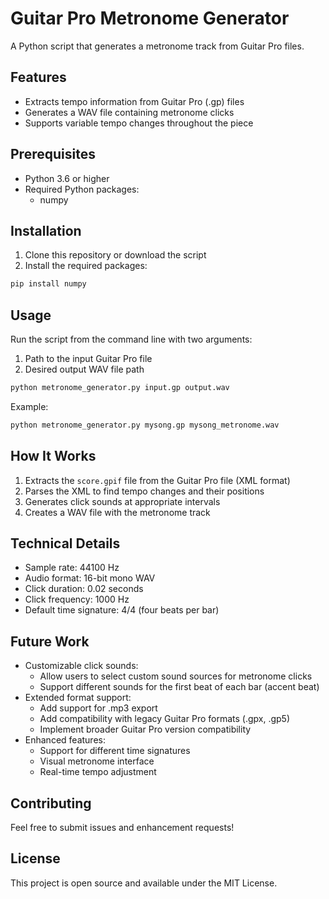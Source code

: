 # Guitar Pro Metronome Generator

A Python script that generates a metronome track from Guitar Pro files.
## Features

- Extracts tempo information from Guitar Pro (.gp) files
- Generates a WAV file containing metronome clicks
- Supports variable tempo changes throughout the piece

## Prerequisites

- Python 3.6 or higher
- Required Python packages:
  - numpy

## Installation

1. Clone this repository or download the script
2. Install the required packages:
```bash
pip install numpy
```

## Usage

Run the script from the command line with two arguments:
1. Path to the input Guitar Pro file
2. Desired output WAV file path

```bash
python metronome_generator.py input.gp output.wav
```

Example:
```bash
python metronome_generator.py mysong.gp mysong_metronome.wav
```

## How It Works

1. Extracts the `score.gpif` file from the Guitar Pro file (XML format)
2. Parses the XML to find tempo changes and their positions
3. Generates click sounds at appropriate intervals
4. Creates a WAV file with the metronome track

## Technical Details

- Sample rate: 44100 Hz
- Audio format: 16-bit mono WAV
- Click duration: 0.02 seconds
- Click frequency: 1000 Hz
- Default time signature: 4/4 (four beats per bar)

## Future Work

- Customizable click sounds:
  - Allow users to select custom sound sources for metronome clicks
  - Support different sounds for the first beat of each bar (accent beat)
- Extended format support:
  - Add support for .mp3 export
  - Add compatibility with legacy Guitar Pro formats (.gpx, .gp5)
  - Implement broader Guitar Pro version compatibility
- Enhanced features:
  - Support for different time signatures
  - Visual metronome interface
  - Real-time tempo adjustment

## Contributing

Feel free to submit issues and enhancement requests!

## License

This project is open source and available under the MIT License.
